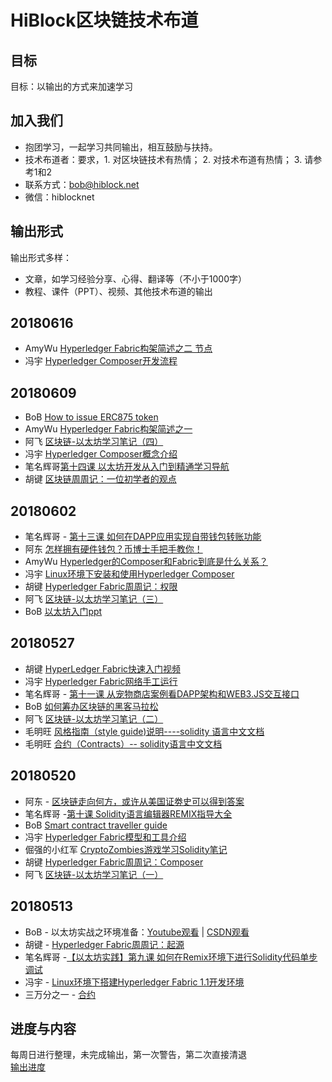 # HiBlock区块链技术布道

## 目标
目标：以输出的方式来加速学习  

## 加入我们
- 抱团学习，一起学习共同输出，相互鼓励与扶持。
- 技术布道者：要求，1. 对区块链技术有热情； 2. 对技术布道有热情； 3. 请参考1和2  
- 联系方式：bob@hiblock.net  
- 微信：hiblocknet

## 输出形式
输出形式多样：  
- 文章，如学习经验分享、心得、翻译等（不小于1000字）
- 教程、课件（PPT）、视频、其他技术布道的输出


## 20180616
- AmyWu [Hyperledger Fabric构架简述之二 节点](https://www.jianshu.com/p/8097a7dde804)
- 冯宇 [Hyperledger Composer开发流程](https://www.jianshu.com/p/43000b5ebd3d)

## 20180609
- BoB [How to issue ERC875 token](https://github.com/HiBlock/non-fungible-token/blob/master/how-to-issue-erc875-token.md)
- AmyWu [Hyperledger Fabric构架简述之一](https://www.jianshu.com/p/d0334265e33e)
- 阿飞 [区块链-以太坊学习笔记（四）](https://blog.csdn.net/lxfgzm/article/details/80646578)
- 冯宇 [Hyperledger Composer概念介绍](https://www.jianshu.com/p/ebb5f25bd3f7)
- 笔名辉哥[第十四课 以太坊开发从入门到精通学习导航](https://www.jianshu.com/p/6851fb958220)
- 胡键 [区块链周周记：一位初学者的观点](https://www.jianshu.com/p/5ffe26dfe369)

## 20180602
- 笔名辉哥 - [第十三课 如何在DAPP应用实现自带钱包转账功能](https://www.jianshu.com/p/139a71c0c497)
- 阿东 [怎样拥有硬件钱包？币博士手把手教你！](https://mp.weixin.qq.com/s/PFJDFqq4xQnhnhriORoisw)
- AmyWu [Hyperledger的Composer和Fabric到底是什么关系？](https://www.jianshu.com/p/15cc600b340f)
- 冯宇 [Linux环境下安装和使用Hyperledger Composer](https://www.jianshu.com/p/f20e3046c2a1)
- 胡键 [Hyperledger Fabric周周记：权限](https://www.jianshu.com/p/c502db96db15)
- 阿飞 [区块链-以太坊学习笔记（三）](https://blog.csdn.net/lxfgzm/article/details/80575346)
- BoB [以太坊入门ppt](https://github.com/HiBlock/blockchain-learning/blob/develop/blockchain2.0-ethereum-introduction.pptx)

## 20180527
- 胡键 [HyperLedger Fabric快速入门视频](https://m.qlchat.com/topic/details?topicId=2000001352286793)
- 冯宇 [Hyperledger Fabric网络手工运行](https://www.jianshu.com/p/9b6265ee6f4a)
- 笔名辉哥 - [第十一课 从宠物商店案例看DAPP架构和WEB3.JS交互接口](https://www.jianshu.com/p/47174718960b)
- BoB [如何筹办区块链的黑客马拉松](./how-to-hold-blockathon.pdf)  
- 阿飞 [区块链-以太坊学习笔记（二）](https://blog.csdn.net/lxfgzm/article/details/80474443)
- 毛明旺 [风格指南（style guide)说明----solidity 语言中文文档](https://mp.weixin.qq.com/s/dL9Q7KGA2QramQG05NSYRQ)
- 毛明旺 [合约（Contracts）-- solidity语言中文文档](https://mp.weixin.qq.com/s/M-4fILUZ3AKcDVbsWiTcmw)

## 20180520
- 阿东 - [区块链走向何方，或许从美国证劵史可以得到答案](https://github.com/cdtakumi/HiBlock-learning/wiki/%E5%8C%BA%E5%9D%97%E9%93%BE%E8%B5%B0%E5%90%91%E4%BD%95%E6%96%B9%EF%BC%8C%E6%88%96%E8%AE%B8%E4%BB%8E%E7%BE%8E%E5%9B%BD%E8%AF%81%E5%8A%B5%E5%8F%B2%E5%8F%AF%E4%BB%A5%E5%BE%97%E5%88%B0%E7%AD%94%E6%A1%88)
- 笔名辉哥 -[第十课 Solidity语言编辑器REMIX指导大全](https://www.jianshu.com/p/2110ed61d2cc)
- BoB [Smart contract traveller guide](./smart-contract-traveller-guides.md)
- 冯宇 [Hyperledger Fabric模型和工具介绍](https://www.jianshu.com/p/dbca08046432)
- 倔强的小红军 [CryptoZombies游戏学习Solidity笔记](./CryptoZombies游戏学习Solidity笔记.md)
- 胡键 [Hyperledger Fabric周周记：Composer](https://www.jianshu.com/p/9ff2cca70981)
- 阿飞 [区块链-以太坊学习笔记（一）](https://blog.csdn.net/lxfgzm/article/details/80399755)
## 20180513
- BoB - 以太坊实战之环境准备：[Youtube观看](https://www.youtube.com/playlist?list=PLnP6dU8KobC-QzHcbHFWIBmHwoxPqKq9p) | [CSDN观看](https://edu.csdn.net/course/detail/8078)
- 胡键 - [Hyperledger Fabric周周记：起源](https://www.jianshu.com/p/267ac1f2d67d)
- 笔名辉哥 -[【以太坊实践】第九课 如何在Remix环境下进行Solidity代码单步调试](https://www.bihu.com/article/374536)
- 冯宇 - [Linux环境下搭建Hyperledger Fabric 1.1开发环境](https://www.jianshu.com/p/749c16a32097)
- 三万分之一 - [合约](https://github.com/HiBlock/blockchain-learning/blob/master/contracts.rst)

## 进度与内容
每周日进行整理，未完成输出，第一次警告，第二次直接清退  
[输出进度](https://docs.google.com/spreadsheets/d/1192TcjGNVEhPl470y5y2Z3aZ9So0Imzucxbkm5Nxvn0/edit?usp=sharing)  

